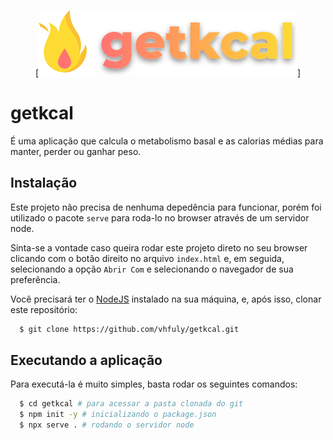 <div align ="center">

  [![logo](https://raw.githubusercontent.com/vhfuly/getkcal/master/.github/logo.svg)]

</div>

# getkcal

É uma aplicação que calcula o metabolismo basal e as calorias médias para manter, perder ou ganhar peso.

## Instalação

Este projeto não precisa de nenhuma depedência para funcionar, porém foi utilizado o pacote `serve` para roda-lo no browser através de um servidor node.

Sinta-se a vontade caso queira rodar este projeto direto no seu browser clicando com o botão direito no arquivo `index.html` e, em seguida, selecionando a opção `Abrir Com` e selecionando o navegador de sua preferência.

Você precisará ter o [NodeJS](https://nodejs.org) instalado na sua máquina, e, após isso, clonar este repositório:
```sh
  $ git clone https://github.com/vhfuly/getkcal.git
```

## Executando a aplicação

Para executá-la é muito simples, basta rodar os seguintes comandos:
```sh
  $ cd getkcal # para acessar a pasta clonada do git
  $ npm init -y # inicializando o package.json
  $ npx serve . # rodando o servidor node